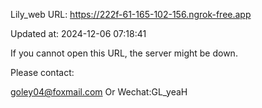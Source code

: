 Lily_web URL: https://222f-61-165-102-156.ngrok-free.app

Updated at: 2024-12-06 07:18:41

If you cannot open this URL, the server might be down.

Please contact: 

goley04@foxmail.com Or Wechat:GL_yeaH